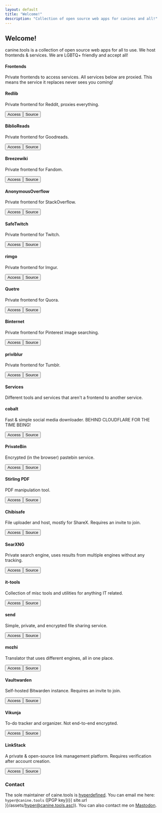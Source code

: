 ```yaml
---
layout: default
title: "Welcome!"
description: "Collection of open source web apps for canines and all!"
---
```

## Welcome!
canine.tools is a collection of open source web apps for all to use. We host frontends & services. We are LGBTQ+ friendly and accept all!

#### Frontends
Private frontends to access services. All services below are proxied. This means the service it replaces never sees you coming!
<div class="card-group">
    <div class="card">
        <div class="card-container">
            <h4>Redlib</h4>
            <p>Private frontend for Reddit, proxies everything.</p>
            <div class="card-buttons">
                <a href="https://redlib.canine.tools/"><button>Access</button></a><a href="https://github.com/redlib-org/redlib"><button>Source</button></a>
            </div>
        </div>
    </div>
    <div class="card">
        <div class="card-container">
            <h4>BiblioReads</h4>
            <p>Private frontend for Goodreads.</p>
            <div class="card-buttons">
                <a href="https://read.canine.tools/"><button>Access</button></a><a href="https://github.com/nesaku/BiblioReads"><button>Source</button></a>
            </div>
        </div>
    </div>
    <div class="card">
        <div class="card-container">
            <h4>Breezewiki</h4>
            <p>Private frontend for Fandom.</p>
            <div class="card-buttons">
                <a href="https://breeze.canine.tools/"><button>Access</button></a><a href="https://gitdab.com/cadence/breezewiki"><button>Source</button></a>
            </div>
        </div>
    </div>
    <div class="card">
        <div class="card-container">
            <h4>AnonymousOverflow</h4>
            <p>Private frontend for StackOverflow.</p>
            <div class="card-buttons">
                <a href="https://overflow.canine.tools/"><button>Access</button></a><a href="https://github.com/httpjamesm/AnonymousOverflow"><button>Source</button></a>
            </div>
        </div>
    </div>
    <div class="card">
        <div class="card-container">
            <h4>SafeTwitch</h4>
            <p>Private frontend for Twitch.</p>
            <div class="card-buttons">
                <a href="https://safetwitch.canine.tools/"><button>Access</button></a><a href="https://codeberg.org/SafeTwitch/safetwitch"><button>Source</button></a>
            </div>
        </div>
    </div>
    <div class="card">
        <div class="card-container">
            <h4>rimgo</h4>
            <p>Private frontend for Imgur.</p>
            <div class="card-buttons">
                <a href="https://rimgo.canine.tools/"><button>Access</button></a><a href="https://codeberg.org/rimgo/rimgo"><button>Source</button></a>
            </div>
        </div>
    </div>
    <div class="card">
        <div class="card-container">
            <h4>Quetre</h4>
            <p>Private frontend for Quora.</p>
            <div class="card-buttons">
                <a href="https://quetre.canine.tools/"><button>Access</button></a><a href="https://github.com/zyachel/quetre"><button>Source</button></a>
            </div>
        </div>
    </div>
    <div class="card">
        <div class="card-container">
            <h4>Binternet</h4>
            <p>Private frontend for Pinterest image searching.</p>
            <div class="card-buttons">
                <a href="https://binternet.canine.tools/"><button>Access</button></a><a href="https://github.com/Ahwxorg/binternet/"><button>Source</button></a>
            </div>
        </div>
    </div>
    <div class="card">
        <div class="card-container">
            <h4>priviblur</h4>
            <p>Private frontend for Tumblr.</p>
            <div class="card-buttons">
                <a href="https://priviblur.canine.tools/"><button>Access</button></a><a href="https://github.com/syeopite/priviblur"><button>Source</button></a>
            </div>
        </div>
    </div>
</div>

#### Services
Different tools and services that aren't a frontend to another service.
<div class="card-group">
    <div class="card">
        <div class="card-container">
            <h4>cobalt</h4>
            <p>Fast & simple social media downloader. BEHIND CLOUDFLARE FOR THE TIME BEING!</p>
            <div class="card-buttons">
                <a href="https://cobalt.canine.tools/"><button>Access</button></a><a href="https://github.com/imputnet/cobalt"><button>Source</button></a>
            </div>
        </div>
    </div>
    <div class="card">
        <div class="card-container">
            <h4>PrivateBin</h4>
            <p>Encrypted (in the browser) pastebin service.</p>
            <div class="card-buttons">
                <a href="https://paste.canine.tools/"><button>Access</button></a><a href="https://github.com/PrivateBin/PrivateBin"><button>Source</button></a>
            </div>
        </div>
    </div>
    <div class="card">
        <div class="card-container">
            <h4>Stirling PDF</h4>
            <p>PDF manipulation tool.</p>
            <div class="card-buttons">
                <a href="https://pdf.canine.tools/"><button>Access</button></a><a href="https://github.com/Stirling-Tools/Stirling-PDF"><button>Source</button></a>
            </div>
        </div>
    </div>
    <div class="card">
        <div class="card-container">
            <h4>Chibisafe</h4>
            <p>File uploader and host, mostly for ShareX. Requires an invite to join.</p>
            <div class="card-buttons">
                <a href="https://safe.canine.tools/"><button>Access</button></a><a href="https://github.com/chibisafe/chibisafe"><button>Source</button></a>
            </div>
        </div>
    </div>
    <div class="card">
        <div class="card-container">
            <h4>SearXNG</h4>
            <p>Private search engine, uses results from multiple engines without any tracking.</p>
            <div class="card-buttons">
                <a href="https://search.canine.tools/"><button>Access</button></a><a href="https://github.com/searxng/searxng"><button>Source</button></a>
            </div>
        </div>
    </div>
    <div class="card">
        <div class="card-container">
            <h4>it-tools</h4>
            <p>Collection of misc tools and utilities for anything IT related.</p>
            <div class="card-buttons">
                <a href="https://it-tools.canine.tools/"><button>Access</button></a><a href="https://github.com/CorentinTh/it-tools"><button>Source</button></a>
            </div>
        </div>
    </div>
    <div class="card">
        <div class="card-container">
            <h4>send</h4>
            <p>Simple, private, and encrypted file sharing service.</p>
            <div class="card-buttons">
                <a href="https://send.canine.tools/"><button>Access</button></a><a href="https://github.com/timvisee/send"><button>Source</button></a>
            </div>
        </div>
    </div>
    <div class="card">
        <div class="card-container">
            <h4>mozhi</h4>
            <p>Translator that uses different engines, all in one place.</p>
            <div class="card-buttons">
                <a href="https://mozhi.canine.tools/"><button>Access</button></a><a href="https://codeberg.org/aryak/mozhi"><button>Source</button></a>
            </div>
        </div>
    </div>
    <div class="card">
        <div class="card-container">
            <h4>Vaultwarden</h4>
            <p>Self-hosted Bitwarden instance. Requires an invite to join.</p>
            <div class="card-buttons">
                <a href="https://vault.canine.tools/"><button>Access</button></a><a href="https://github.com/dani-garcia/vaultwarden"><button>Source</button></a>
            </div>
        </div>
    </div>
    <div class="card">
        <div class="card-container">
            <h4>Vikunja</h4>
            <p>To-do tracker and organizer. Not end-to-end encrypted.</p>
            <div class="card-buttons">
                <a href="https://vikunja.canine.tools/"><button>Access</button></a><a href="https://kolaente.dev/vikunja/vikunja"><button>Source</button></a>
            </div>
        </div>
    </div>
    <div class="card">
        <div class="card-container">
            <h4>LinkStack</h4>
            <p>A private & open-source link management platform. Requires verification after account creation.</p>
            <div class="card-buttons">
                <a href="https://link.canine.tools/"><button>Access</button></a><a href="https://github.com/LinkStackOrg/LinkStack"><button>Source</button></a>
            </div>
        </div>
    </div>
</div>

### Contact
The sole maintainer of caine.tools is [hyperdefined](https://hyper.lol). You can email me here: `hyper@canine.tools` ([PGP key]({{ site.url }}/assets/hyper@canine.tools.asc)). You can also contact me on <a rel="me" href="https://bark.lgbt/@caninetools">Mastodon</a>.